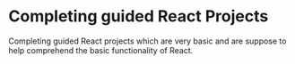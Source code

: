 # Completing guided React Projects

Completing guided React projects which are very basic and are suppose to help comprehend the basic functionality of React.
